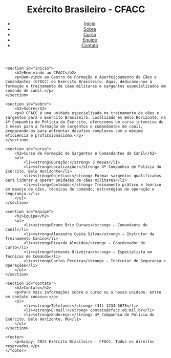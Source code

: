 <!DOCTYPE html>
<html lang="pt-br">
<head>
    <meta charset="UTF-8">
    <meta name="viewport" content="width=device-width, initial-scale=1.0">
    <title>Exército Brasileiro - CFACC</title>
    <link rel="stylesheet" href="styles.css">
</head>
<body>
    <header>
        <h1>Exército Brasileiro - CFACC</h1>
        <nav>
            <ul>
                <li><a href="#inicio">Início</a></li>
                <li><a href="#sobre">Sobre</a></li>
                <li><a href="#curso">Curso</a></li>
                <li><a href="#equipe">Equipe</a></li>
                <li><a href="#contato">Contato</a></li>
            </ul>
        </nav>
    </header>

    <section id="inicio">
        <h2>Bem-vindo ao CFACC</h2>
        <p>Bem-vindo ao Centro de Formação e Aperfeiçoamento de Cães e Comandantes (CFACC) do Exército Brasileiro. Aqui, dedicamo-nos à formação e treinamento de cães militares e sargentos especializados em comando de canil.</p>
    </section>

    <section id="sobre">
        <h2>Sobre</h2>
        <p>O CFACC é uma unidade especializada no treinamento de cães e sargentos para o Exército Brasileiro. Localizado em Belo Horizonte, na 4ª Companhia de Polícia do Exército, oferecemos um curso intensivo de 3 meses para a formação de sargentos e comandantes de canil, preparando-os para enfrentar desafios complexos com a máxima eficiência e profissionalismo.</p>
    </section>

    <section id="curso">
        <h2>Curso de Formação de Sargentos e Comandantes de Canil</h2>
        <ul>
            <li><strong>Duração:</strong> 3 meses</li>
            <li><strong>Localização:</strong> 4ª Companhia de Polícia do Exército, Belo Horizonte</li>
            <li><strong>Objetivo:</strong> Formar sargentos qualificados para liderar e operar unidades de cães militares</li>
            <li><strong>Conteúdo:</strong> Treinamento prático e teórico em manejo de cães, técnicas de comando, estratégias de operação e segurança.</li>
        </ul>
    </section>

    <section id="equipe">
        <h2>Equipe</h2>
        <ul>
            <li><strong>Bruno Briz Duraes</strong> – Comandante de Canil</li>
            <li><strong>Alexandre Costa Silva</strong> – Instrutor de Treinamento Canino</li>
            <li><strong>Ricardo Almeida</strong> – Coordenador de Curso</li>
            <li><strong>Fernanda Oliveira</strong> – Especialista em Técnicas de Comando</li>
            <li><strong>Carlos Pereira</strong> – Instrutor de Segurança e Operações</li>
        </ul>
    </section>

    <section id="contato">
        <h2>Contato</h2>
        <p>Para mais informações sobre o curso ou a nossa unidade, entre em contato conosco:</p>
        <ul>
            <li><strong>Telefone:</strong> (31) 1234-5678</li>
            <li><strong>E-mail:</strong> contato@cfacc.eb.mil.br</li>
            <li><strong>Endereço:</strong> 4ª Companhia de Polícia do Exército, Belo Horizonte, MG</li>
        </ul>
    </section>

    <footer>
        <p>&copy; 2024 Exército Brasileiro - CFACC. Todos os direitos reservados.</p>
    </footer>
</body>
</html>
